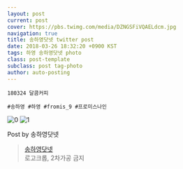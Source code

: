 ```yaml
---
layout: post
current: post
cover: https://pbs.twimg.com/media/DZNGSFiVQAELdcm.jpg
navigation: true
title: 송하영닷넷 twitter post
date: 2018-03-26 18:32:20 +0900 KST
tags: 하영 송하영닷넷 photo
class: post-template
subclass: post tag-photo
author: auto-posting
---
```


```  
180324 달콤커피   
  
#송하영 #하영 #fromis_9 #프로미스나인  

```

![0](https://pbs.twimg.com/media/DZNGRYxUMAAzVBR.jpg)
![1](https://pbs.twimg.com/media/DZNGSFiVQAELdcm.jpg)


Post by 송하영닷넷

> [송하영닷넷](https://twitter.com/970929_net)  
로고크롭, 2차가공 금지